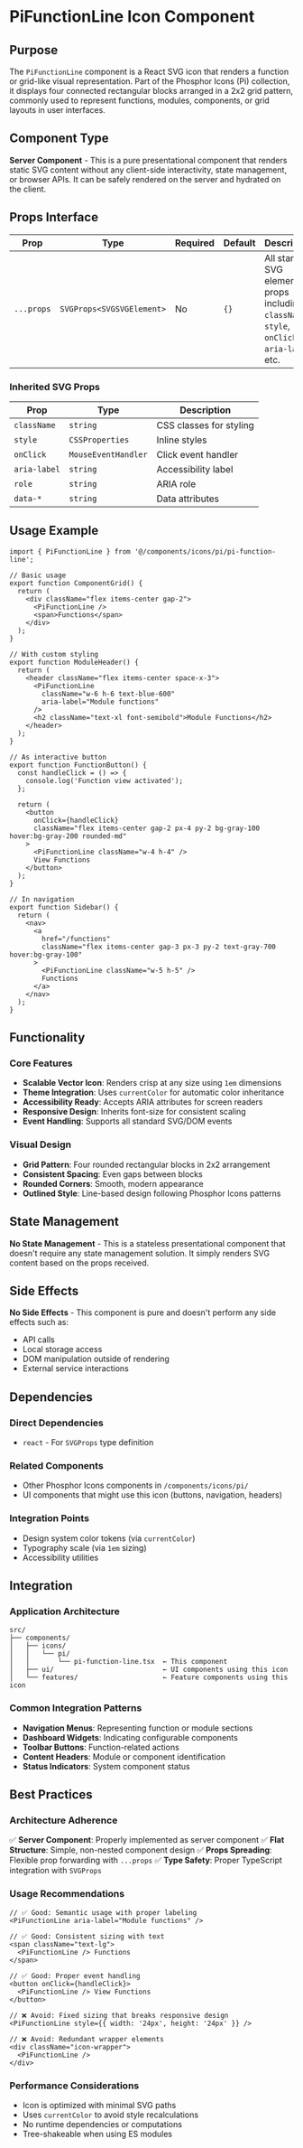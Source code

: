 # PiFunctionLine Icon Component

## Purpose

The `PiFunctionLine` component is a React SVG icon that renders a function or grid-like visual representation. Part of the Phosphor Icons (Pi) collection, it displays four connected rectangular blocks arranged in a 2x2 grid pattern, commonly used to represent functions, modules, components, or grid layouts in user interfaces.

## Component Type

**Server Component** - This is a pure presentational component that renders static SVG content without any client-side interactivity, state management, or browser APIs. It can be safely rendered on the server and hydrated on the client.

## Props Interface

| Prop | Type | Required | Default | Description |
|------|------|----------|---------|-------------|
| `...props` | `SVGProps<SVGSVGElement>` | No | `{}` | All standard SVG element props including `className`, `style`, `onClick`, `aria-label`, etc. |

### Inherited SVG Props
| Prop | Type | Description |
|------|------|-------------|
| `className` | `string` | CSS classes for styling |
| `style` | `CSSProperties` | Inline styles |
| `onClick` | `MouseEventHandler` | Click event handler |
| `aria-label` | `string` | Accessibility label |
| `role` | `string` | ARIA role |
| `data-*` | `string` | Data attributes |

## Usage Example

```tsx
import { PiFunctionLine } from '@/components/icons/pi/pi-function-line';

// Basic usage
export function ComponentGrid() {
  return (
    <div className="flex items-center gap-2">
      <PiFunctionLine />
      <span>Functions</span>
    </div>
  );
}

// With custom styling
export function ModuleHeader() {
  return (
    <header className="flex items-center space-x-3">
      <PiFunctionLine 
        className="w-6 h-6 text-blue-600" 
        aria-label="Module functions"
      />
      <h2 className="text-xl font-semibold">Module Functions</h2>
    </header>
  );
}

// As interactive button
export function FunctionButton() {
  const handleClick = () => {
    console.log('Function view activated');
  };

  return (
    <button 
      onClick={handleClick}
      className="flex items-center gap-2 px-4 py-2 bg-gray-100 hover:bg-gray-200 rounded-md"
    >
      <PiFunctionLine className="w-4 h-4" />
      View Functions
    </button>
  );
}

// In navigation
export function Sidebar() {
  return (
    <nav>
      <a 
        href="/functions" 
        className="flex items-center gap-3 px-3 py-2 text-gray-700 hover:bg-gray-100"
      >
        <PiFunctionLine className="w-5 h-5" />
        Functions
      </a>
    </nav>
  );
}
```

## Functionality

### Core Features
- **Scalable Vector Icon**: Renders crisp at any size using `1em` dimensions
- **Theme Integration**: Uses `currentColor` for automatic color inheritance
- **Accessibility Ready**: Accepts ARIA attributes for screen readers
- **Responsive Design**: Inherits font-size for consistent scaling
- **Event Handling**: Supports all standard SVG/DOM events

### Visual Design
- **Grid Pattern**: Four rounded rectangular blocks in 2x2 arrangement
- **Consistent Spacing**: Even gaps between blocks
- **Rounded Corners**: Smooth, modern appearance
- **Outlined Style**: Line-based design following Phosphor Icons patterns

## State Management

**No State Management** - This is a stateless presentational component that doesn't require any state management solution. It simply renders SVG content based on the props received.

## Side Effects

**No Side Effects** - This component is pure and doesn't perform any side effects such as:
- API calls
- Local storage access
- DOM manipulation outside of rendering
- External service interactions

## Dependencies

### Direct Dependencies
- `react` - For `SVGProps` type definition

### Related Components
- Other Phosphor Icons components in `/components/icons/pi/`
- UI components that might use this icon (buttons, navigation, headers)

### Integration Points
- Design system color tokens (via `currentColor`)
- Typography scale (via `1em` sizing)
- Accessibility utilities

## Integration

### Application Architecture
```
src/
├── components/
│   ├── icons/
│   │   └── pi/
│   │       └── pi-function-line.tsx  ← This component
│   ├── ui/                           ← UI components using this icon
│   └── features/                     ← Feature components using this icon
```

### Common Integration Patterns
- **Navigation Menus**: Representing function or module sections
- **Dashboard Widgets**: Indicating configurable components
- **Toolbar Buttons**: Function-related actions
- **Content Headers**: Module or component identification
- **Status Indicators**: System component status

## Best Practices

### Architecture Adherence
✅ **Server Component**: Properly implemented as server component
✅ **Flat Structure**: Simple, non-nested component design
✅ **Props Spreading**: Flexible prop forwarding with `...props`
✅ **Type Safety**: Proper TypeScript integration with `SVGProps`

### Usage Recommendations
```tsx
// ✅ Good: Semantic usage with proper labeling
<PiFunctionLine aria-label="Module functions" />

// ✅ Good: Consistent sizing with text
<span className="text-lg">
  <PiFunctionLine /> Functions
</span>

// ✅ Good: Proper event handling
<button onClick={handleClick}>
  <PiFunctionLine /> View Functions
</button>

// ❌ Avoid: Fixed sizing that breaks responsive design
<PiFunctionLine style={{ width: '24px', height: '24px' }} />

// ❌ Avoid: Redundant wrapper elements
<div className="icon-wrapper">
  <PiFunctionLine />
</div>
```

### Performance Considerations
- Icon is optimized with minimal SVG paths
- Uses `currentColor` to avoid style recalculations
- No runtime dependencies or computations
- Tree-shakeable when using ES modules